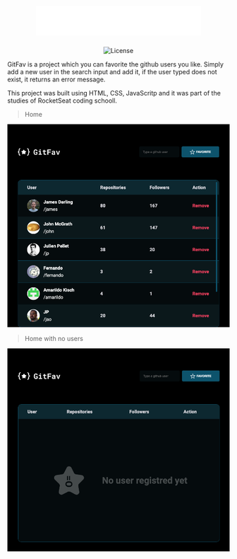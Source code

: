<h1 align="center" style="text-align: center">
  <img src="/asssets/logo.svg" alt="GitFav logo" />
</h1>

<p align="center">
  <img alt="License" src="https://img.shields.io/static/v1?label=license&message=MIT&color=49AA26&labelColor=000000">
</p>

<p>GitFav is a project which you can favorite the github users you like. Simply add a new user in the search input and add it, if the user typed does not exist, it returns an error message.</p>
<p>This project was built using HTML, CSS, JavaScritp and it was part of the studies of RocketSeat coding schooll.</p>

> Home
<img src="asssets/screen.png" alt="Home screen" />

>Home with no users
<img src="asssets/empety.png" alt="Empty users screen" />
